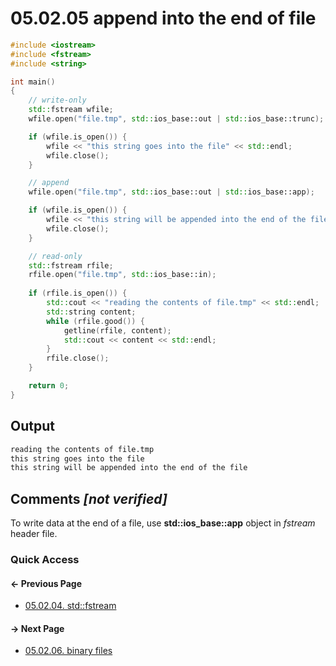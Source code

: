 # 05.02.05 append into the end of file

```cxx
#include <iostream>
#include <fstream>
#include <string>

int main()
{
    // write-only
    std::fstream wfile;
    wfile.open("file.tmp", std::ios_base::out | std::ios_base::trunc);

    if (wfile.is_open()) {
        wfile << "this string goes into the file" << std::endl;
        wfile.close();
    }

    // append
    wfile.open("file.tmp", std::ios_base::out | std::ios_base::app);

    if (wfile.is_open()) {
        wfile << "this string will be appended into the end of the file" << std::endl;
        wfile.close();
    }

    // read-only
    std::fstream rfile;
    rfile.open("file.tmp", std::ios_base::in);
    
    if (rfile.is_open()) {
        std::cout << "reading the contents of file.tmp" << std::endl;
        std::string content;
        while (rfile.good()) {
            getline(rfile, content);
            std::cout << content << std::endl;
        }
        rfile.close();
    }

    return 0;
}

```

## Output

```txt
reading the contents of file.tmp
this string goes into the file
this string will be appended into the end of the file

```

## Comments *[not verified]*

To write data at the end of a file, use **std::ios_base::app** object in *fstream* header file.

### Quick Access

<div class="previous_page pagination">

#### &#8592; Previous Page

* [05.02.04. std::fstream](./../../05.advanced/02.streams/04.fstream.md)

</div>
<div class="next_page pagination">

#### &#8594; Next Page

* [05.02.06. binary files](./../../05.advanced/02.streams/06.binary.md)

</div>
